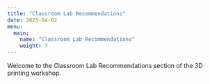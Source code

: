 ```yaml
---
title: "Classroom Lab Recommendations"
date: 2025-04-02
menu:
  main:
    name: "Classroom Lab Recommendations"
    weight: 7
---
```


Welcome to the Classroom Lab Recommendations section of the 3D printing workshop.
